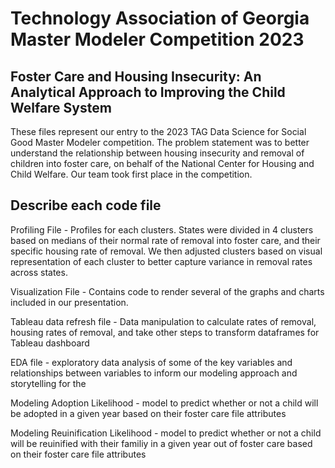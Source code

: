 # Technology Association of Georgia Master Modeler Competition 2023
## Foster Care and Housing Insecurity: An Analytical Approach to Improving the Child Welfare System

These files represent our entry to the 2023 TAG Data Science for Social Good Master Modeler competition. The problem statement was to better understand the relationship between housing insecurity and removal of children into foster care, on behalf of the National Center for Housing and Child Welfare. Our team took first place in the competition.

## Describe each code file 

Profiling File - Profiles for each clusters. States were divided in 4 clusters based on medians of their normal rate of removal into foster care, and their specific housing rate of removal. We then adjusted clusters based on visual representation of each cluster to better capture variance in removal rates across states.

Visualization File - Contains code to render several of the graphs and charts included in our presentation.

Tableau data refresh file - Data manipulation to calculate rates of removal, housing rates of removal, and take other steps to transform dataframes for Tableau dashboard

EDA file - exploratory data analysis of some of the key variables and relationships between variables to inform our modeling approach and storytelling for the 

Modeling Adoption Likelihood - model to predict whether or not a child will be adopted in a given year based on their foster care file attributes

Modeling Reuinification Likelihood - model to predict whether or not a child will be reuinified with their familiy in a given year out of foster care based on their foster care file attributes
